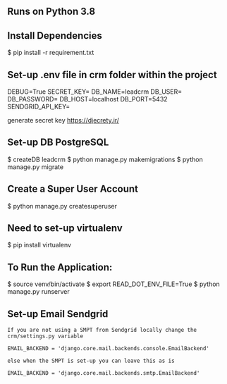 ## Runs on Python 3.8
## Install Dependencies
$ pip install -r requirement.txt

## Set-up .env file in crm folder within the project
DEBUG=True
SECRET_KEY=
DB_NAME=leadcrm
DB_USER=
DB_PASSWORD=
DB_HOST=localhost
DB_PORT=5432
SENDGRID_API_KEY=

generate secret key https://djecrety.ir/

## Set-up DB PostgreSQL

$ createDB leadcrm
$ python manage.py makemigrations
$ python manage.py migrate

## Create a Super User Account

$ python manage.py createsuperuser

## Need to set-up virtualenv

$ pip install virtualenv

## To Run the Application:

$ source venv/bin/activate
$ export READ_DOT_ENV_FILE=True
$ python manage.py runserver

## Set-up Email Sendgrid

`If you are not using a SMPT from Sendgrid locally change the crm/settings.py variable`

    EMAIL_BACKEND = 'django.core.mail.backends.console.EmailBackend'

`else when the SMPT is set-up you can leave this as is`

    EMAIL_BACKEND = 'django.core.mail.backends.smtp.EmailBackend'   